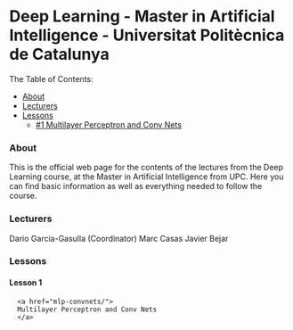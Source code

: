 # Deep Learning - Master in Artificial Intelligence - Universitat Politècnica de Catalunya

The Table of Contents:

- [About](#about)
- [Lecturers](#lecturers)
- [Lessons](#lessons)
    - [#1 Multilayer Perceptron and Conv Nets](#mlp_convnets)

<a name='about'></a>
### About
This is the official web page for the contents of the lectures from the Deep Learning course, at the Master in Artificial Intelligence from UPC. Here you can find basic information as well as everything needed to follow the course.


<a name='lecturers'></a>
### Lecturers
Dario Garcia-Gasulla (Coordinator)
Marc Casas
Javier Bejar

<a name='lessons'></a>
### Lessons

#### Lesson 1
      <a href="mlp-convnets/">
      Multilayer Perceptron and Conv Nets
      </a>
